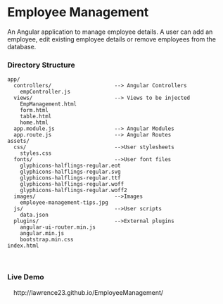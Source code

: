 <h1>Employee Management</h1>

An Angular application to manage employee details. A user can add an employee, edit existing employee details or remove employees from the database.

<h3>Directory Structure</h3>

```
app/                    
  controllers/                    --> Angular Controllers
    empController.js              
  views/                          --> Views to be injected
    EmpManagement.html            
    form.html              
    table.html         
    home.html
  app.module.js                   --> Angular Modules
  app.route.js                    --> Angular Routes
assets/            
  css/                            -->User stylesheets
    styles.css
  fonts/                          -->User font files
    glyphicons-halflings-regular.eot
    glyphicons-halflings-regular.svg
    glyphicons-halflings-regular.ttf
    glyphicons-halflings-regular.woff
    glyphicons-halflings-regular.woff2
  images/                         -->Images
    employee-management-tips.jpg
  js/                             -->User scripts
    data.json
  plugins/                        -->External plugins
    angular-ui-router.min.js
    angular.min.js
    bootstrap.min.css
index.html
```
<br/>
<h3>Live Demo</h3>
&emsp;http://lawrence23.github.io/EmployeeManagement/
